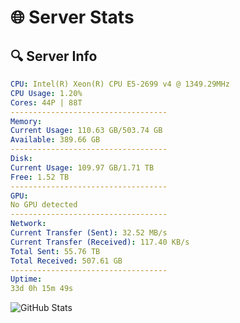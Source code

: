 # 🌐 Server Stats
## 🔍 Server Info
```yaml
CPU: Intel(R) Xeon(R) CPU E5-2699 v4 @ 1349.29MHz
CPU Usage: 1.20%
Cores: 44P | 88T
-----------------------------------
Memory:
Current Usage: 110.63 GB/503.74 GB
Available: 389.66 GB
-----------------------------------
Disk:
Current Usage: 109.97 GB/1.71 TB
Free: 1.52 TB
-----------------------------------
GPU:
No GPU detected
-----------------------------------
Network:
Current Transfer (Sent): 32.52 MB/s
Current Transfer (Received): 117.40 KB/s
Total Sent: 55.76 TB
Total Received: 507.61 GB
-----------------------------------
Uptime:
33d 0h 15m 49s
```
![GitHub Stats](https://img.shields.io/badge/Updated-2025-04-09_21:38:38-blue)